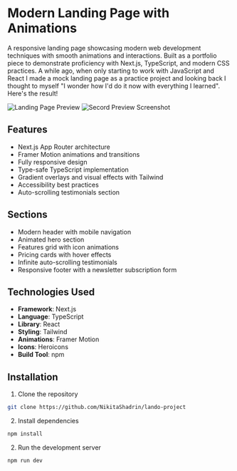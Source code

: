 # Modern Landing Page with Animations

A responsive landing page showcasing modern web development techniques with smooth animations and interactions. Built as a portfolio piece to demonstrate proficiency with Next.js, TypeScript, and modern CSS practices.
A while ago, when only starting to work with JavaScript and React I made a mock landing page as a practice project and looking back I thought to myself "I wonder how I'd do it now with everything I learned". Here's the result!

![Landing Page Preview](https://github.com/user-attachments/assets/fdba25e1-2c1e-493c-9b53-cae3e18fc59f)
![Secord Preview Screenshot](https://github.com/user-attachments/assets/8d4ab228-7fe9-4002-8277-3e1832836fad)

## Features

- Next.js App Router architecture
- Framer Motion animations and transitions
- Fully responsive design
- Type-safe TypeScript implementation
- Gradient overlays and visual effects with Tailwind
- Accessibility best practices
- Auto-scrolling testimonials section

## Sections

- Modern header with mobile navigation
- Animated hero section
- Features grid with icon animations
- Pricing cards with hover effects
- Infinite auto-scrolling testimonials
- Responsive footer with a newsletter subscription form

## Technologies Used

- **Framework**: Next.js
- **Language**: TypeScript
- **Library**: React
- **Styling**: Tailwind
- **Animations**: Framer Motion
- **Icons**: Heroicons
- **Build Tool**: npm

## Installation

1. Clone the repository
```bash
git clone https://github.com/NikitaShadrin/lando-project
```
2. Install dependencies
```bash
npm install
```
2. Run the development server
```bash
npm run dev
```
